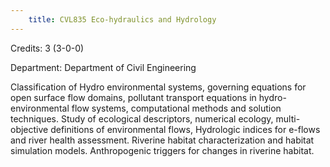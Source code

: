 ```yaml
---
    title: CVL835 Eco-hydraulics and Hydrology
---
```

Credits: 3 (3-0-0)

Department: Department of Civil Engineering

Classification of Hydro environmental systems, governing equations for open surface flow domains, pollutant transport equations in hydro- environmental flow systems, computational methods and solution techniques. Study of ecological descriptors, numerical ecology, multi- objective definitions of environmental flows, Hydrologic indices for e-flows and river health assessment. Riverine habitat characterization and habitat simulation models. Anthropogenic triggers for changes in riverine habitat.